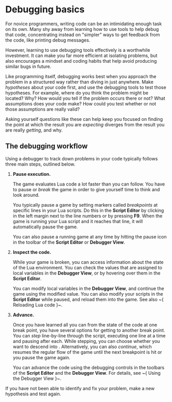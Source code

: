 # Debugging basics

For novice programmers, writing code can be an intimidating enough task on its own. Many shy away from learning how to use tools to help debug that code, concentrating instead on "simpler" ways to get feedback from the code, like printing debug messages.

However, learning to use debugging tools effectively is a worthwhile investment. It can make you far more efficient at isolating problems, but also encourages a mindset and coding habits that help avoid producing similar bugs in future.

Like programming itself, debugging works best when you approach the problem in a structured way rather than diving in just anywhere. Make *hypotheses* about your code first, and use the debugging tools to test those hypotheses. For example, where do you think the problem might be located? Why? How would you tell if the problem occurs there or not? What assumptions does your code make? How could you test whether or not those assumptions are really valid?

Asking yourself questions like these can help keep you focused on finding the point at which the result you are *expecting* diverges from the result you are really *getting*, and why.

## The debugging workflow

Using a debugger to track down problems in your code typically follows three main steps, outlined below.

1.	**Pause execution.**

	The game evaluates Lua code a lot faster than you can follow. You have to pause or *break* the game in order to give yourself time to think and look around.

	You typically pause a game by setting markers called *breakpoints* at specific lines in your Lua scripts. Do this in the **Script Editor** by clicking in the left margin next to the line numbers or by pressing **F9**. When the game is running your Lua script and it reaches that line, it will automatically pause the game.

	You can also pause a running game at any time by hitting the pause icon in the toolbar of the **Script Editor** or **Debugger View**.

2.	**Inspect the code.**

	While your game is broken, you can access information about the state of the Lua environment. You can check the values that are assigned to local variables in the **Debugger View**, or by hovering over them in the **Script Editor**.

	You can modify local variables in the **Debugger View**, and continue the game using the modified value. You can also modify your scripts in the **Script Editor** while paused, and reload them into the game. See also ~{ Reloading Lua code }~.

3.	**Advance.**

	Once you have learned all you can from the state of the code at one break point, you have several options for getting to another break point. You can *step* line-by-line through the script, executing one line at a time and pausing after each. While stepping, you can choose whether you want to descend into . Alternatively, you can also *continue*, which resumes the regular flow of the game until the next breakpoint is hit or you pause the game again.

	You can advance the code using the debugging controls in the toolbars of the **Script Editor** and the **Debugger View**. For details, see ~{ Using the Debugger View }~.

If you have not been able to identify and fix your problem, make a new hypothesis and test again.
